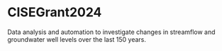 # CISEGrant2024
Data analysis and automation to investigate changes in streamflow and groundwater well levels over the last 150 years. 
